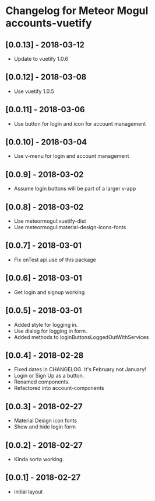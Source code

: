 # Changelog for Meteor Mogul accounts-vuetify

## [0.0.13] - 2018-03-12

- Update to vuetify 1.0.6

## [0.0.12] - 2018-03-08

- Use vuetify 1.0.5

## [0.0.11] - 2018-03-06

- Use button for login and icon for account management

## [0.0.10] - 2018-03-04

- Use v-menu for login and account management

## [0.0.9] - 2018-03-02

- Assume login buttons will be part of a larger v-app

## [0.0.8] - 2018-03-02

- Use meteormogul:vuetify-dist
- Use meteormogul:material-design-icons-fonts

## [0.0.7] - 2018-03-01

- Fix onTest api.use of this package

## [0.0.6] - 2018-03-01

- Get login and signup working

## [0.0.5] - 2018-03-01

- Added style for logging in.
- Use dialog for logging in form.
- Added methods to loginButtonsLoggedOutWithServices

## [0.0.4] - 2018-02-28

- Fixed dates in CHANGELOG.  It's February not January!
- Login or Sign Up as a button.
- Renamed components.
- Refactored into account-components

## [0.0.3] - 2018-02-27

- Material Design icon fonts
- Show and hide login form

## [0.0.2] - 2018-02-27

- Kinda sorta working.

## [0.0.1] - 2018-02-27

- initial layout
